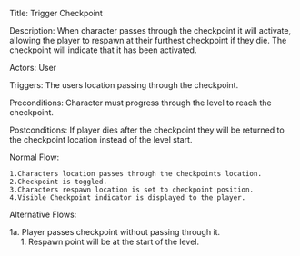 Title: Trigger Checkpoint

Description: When character passes through the checkpoint it will activate, allowing the player to respawn at their furthest checkpoint if they die. The checkpoint will indicate that it has been activated.

Actors: User

Triggers: The users location passing through the checkpoint.

Preconditions: Character must progress through the level to reach the checkpoint.

Postconditions: If player dies after the checkpoint they will be returned to the checkpoint location instead of the level start.

Normal Flow:

    1.Characters location passes through the checkpoints location.
    2.Checkpoint is toggled.
    3.Characters respawn location is set to checkpoint position.
    4.Visible Checkpoint indicator is displayed to the player.

Alternative Flows:

1a. Player passes checkpoint without passing through it.<br> 
	&nbsp;&nbsp;&nbsp;&nbsp; 1. Respawn point will be at the start of the level.

